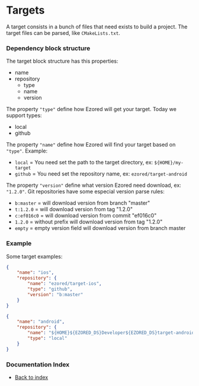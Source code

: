 # Targets

A target consists in a bunch of files that need exists to build a project. The target files can be parsed, like `CMakeLists.txt`.   

### Dependency block structure

The target block structure has this properties:
- name
- repository  
  - type
  - name
  - version

The property `"type"` define how Ezored will get your target. Today we support types:
- local  
- github  

The property `"name"` define how Ezored will find your target based on `"type"`. Example:  
- `local` = You need set the path to the target directory, ex: `${HOME}/my-target`  
- `github` = You need set the repository name, ex: `ezored/target-android` 

The property `"version"` define what version Ezored need download, ex: `"1.2.0"`. Git repositories have some especial version parse rules:
- `b:master` = will download version from branch "master" 
- `t:1.2.0` = will download version from tag "1.2.0" 
- `c:ef016c0` = will download version from commit "ef016c0" 
- `1.2.0` = without prefix will download version from tag "1.2.0" 
- `empty` = empty version field will download version from branch master 

### Example

Some target examples:

```json
{
    "name": "ios",
    "repository": {
        "name": "ezored/target-ios",
        "type": "github",
        "version": "b:master"
    }
}
```

```json
{
    "name": "android",
    "repository": {
        "name": "${HOME}${EZORED_DS}Developer${EZORED_DS}target-android",
        "type": "local"
    }
}
``` 

### Documentation Index

- [Back to index](GET-STARTED.md)

